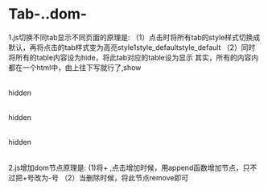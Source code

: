 # Tab-..dom-
1.js切换不同tab显示不同页面的原理是:
 （1）点击时将所有tab的style样式切换成默认，再将点击的tab样式变为高亮<tab1>style1</tab1><tab2>style_default</tab2><tab3>style_default</tab3>
  （2）同时将所有的table内容设为hide，将此tab对应的table设为显示
其实，所有的内容内都在一个html中，由上往下写就行了,<table>show</table><table>hidden</table><table>hidden</table><table>hidden</table>

2.js增加dom节点原理是:
(1)将<span style="cursor:pointer">+</span> ,点击增加时候，用append函数增加节点，只不过把+号改为-号
（2）当删除时候，将此节点remove即可
  